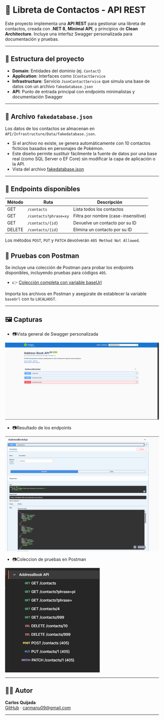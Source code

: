 # 📘 Libreta de Contactos - API REST

Este proyecto implementa una **API REST** para gestionar una libreta de contactos, creada con **.NET 8**, **Minimal API**, y principios de **Clean Architecture**. Incluye una interfaz Swagger personalizada para documentación y pruebas.

---

## 🧱 Estructura del proyecto

- **Domain**: Entidades del dominio (ej. `Contact`)
- **Application**: Interfaces como `IContactService`
- **Infrastructure**: Servicio `JsonContactService` que simula una base de datos con un archivo `fakedatabase.json`
- **API**: Punto de entrada principal con endpoints minimalistas y documentación Swagger

---

## 📂 Archivo `fakedatabase.json`

Los datos de los contactos se almacenan en `API/Infrastructure/Data/fakedatabase.json`.  
- Si el archivo no existe, se genera automáticamente con 10 contactos ficticios basados en personajes de Pokémon.
- Este diseño permite sustituir fácilmente la fuente de datos por una base real (como SQL Server o EF Core) sin modificar la capa de aplicación o la API.
- Vista del archivo [fakedatabase.json](https://github.com/carlosqm09/AddressBookApi/blob/master/API/Docs/Data/fakedatabase.json)
---

## 🔗 Endpoints disponibles

| Método | Ruta                 | Descripción                             |
|--------|----------------------|-----------------------------------------|
| GET    | `/contacts`          | Lista todos los contactos               |
| GET    | `/contacts?phrase=xy`| Filtra por nombre (case-insensitive)    |
| GET    | `/contacts/{id}`     | Devuelve un contacto por su ID          |
| DELETE | `/contacts/{id}`     | Elimina un contacto por su ID           |

Los métodos `POST`, `PUT` y `PATCH` devolverán `405 Method Not Allowed`.

## 🧪 Pruebas con Postman

Se incluye una colección de Postman para probar los endpoints disponibles, incluyendo pruebas para códigos `405`.

- 👉 [Colección completa con variable baseUrl](https://github.com/carlosqm09/AddressBookApi/blob/master/API/Docs/AddressBook%20API.postman_collection.json)

Importa los archivos en Postman y asegúrate de establecer la variable `baseUrl` con tu `LOCALHOST`.

---

## 🖼 Capturas

- 📷Vista general de Swagger personalizada
  
 ![Swagger UI](https://raw.githubusercontent.com/carlosqm09/AddressBookApi/refs/heads/master/API/Docs/img/API_UI.png)

- 📷Resultado de los endpoints
  
 ![Ejemplo de respuesta JSON](https://raw.githubusercontent.com/carlosqm09/AddressBookApi/refs/heads/master/API/Docs/img/Example_response.png)

- 📷Coleccion de pruebas en Postman
  
 ![Postman](https://raw.githubusercontent.com/carlosqm09/AddressBookApi/refs/heads/master/API/Docs/img/Postman_test.png)

---

## 👨‍💻 Autor

**Carlos Quijada**  
[GitHub](https://github.com/carlosqm09) · carmanu09@gmail.com

---
